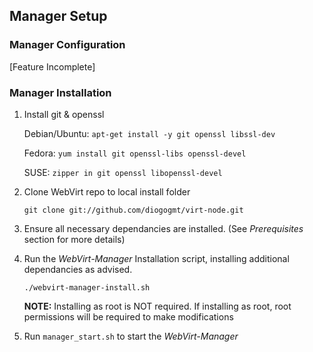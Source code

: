 ## Manager Setup ##

### Manager Configuration ###

[Feature Incomplete]

### Manager Installation ###

1.  Install git & openssl

    Debian/Ubuntu: `apt-get install -y git openssl libssl-dev`

    Fedora:        `yum install git openssl-libs openssl-devel`
    
    SUSE:          `zipper in git openssl libopenssl-devel`

2.  Clone WebVirt repo to local install folder

    `git clone git://github.com/diogogmt/virt-node.git`

3.  Ensure all necessary dependancies are installed.  (See *Prerequisites* section for more details)

4.  Run the *WebVirt-Manager* Installation script, installing additional dependancies as advised.

    `./webvirt-manager-install.sh`

    **NOTE:** Installing as root is NOT required. If installing as root, root permissions will be required to make modifications

5.  Run `manager_start.sh` to start the *WebVirt-Manager*